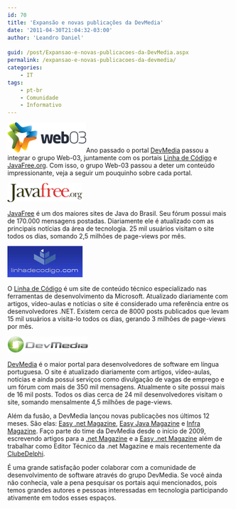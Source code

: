 ```yaml
---
id: 70
title: 'Expansão e novas publicações da DevMedia'
date: '2011-04-30T21:04:32-03:00'
author: 'Leandro Daniel'

guid: /post/Expansao-e-novas-publicacoes-da-DevMedia.aspx
permalink: /expansao-e-novas-publicacoes-da-devmedia/
categories:
    - IT
tags:
    - pt-br
    - Comunidade
    - Informativo
---
```


[![logoweb03](/assets/pics/logoweb03_thumb.png "logoweb03")](/assets/pics/logoweb03.png)Ano passado o portal [DevMedia](http://www.devmedia.com.br/) passou a integrar o grupo Web-03, juntamente com os portais [Linha de Código](http://www.linhadecodigo.com.br) e [JavaFree.org](http://www.javafree.org). Com isso, o grupo Web-03 passou a deter um conteúdo impressionante, veja a seguir um pouquinho sobre cada portal.

[![logojavafree](/assets/pics/logojavafree.png "logojavafree")](http://www.javafree.org)

[JavaFree](http://www.javafree.org) é um dos maiores sites de Java do Brasil. Seu fórum possui mais de 170.000 mensagens postadas. Diariamente ele é atualizado com as principais notícias da área de tecnologia. 25 mil usuários visitam o site todos os dias, somando 2,5 milhões de page-views por mês.

[![logolinhadecodigo](/assets/pics/logolinhadecodigo.png "logolinhadecodigo")](http://www.linhadecodigo.com.br)

O [Linha de Código](http://www.linhadecodigo.com.br) é um site de conteúdo técnico especializado nas ferramentas de desenvolvimento da Microsoft. Atualizado diariamente com artigos, vídeo-aulas e notícias o site é considerado uma referência entre os desenvolvedores .NET. Existem cerca de 8000 posts publicados que levam 15 mil usuários a visita-lo todos os dias, gerando 3 milhões de page-views por mês.

[![devmedia](/assets/pics/devmedia.png "devmedia")](http://www.devmedia.com.br)

[DevMedia](http://www.devmedia.com.br) é o maior portal para desenvolvedores de software em língua portuguesa. O site é atualizado diariamente com artigos, vídeo-aulas, notícias e ainda possui serviços como divulgação de vagas de emprego e um fórum com mais de 350 mil mensagens. Atualmente o site possui mais de 16 mil posts. Todos os dias cerca de 24 mil desenvolvedores visitam o site, somando mensalmente 4,5 milhões de page-views.

Além da fusão, a DevMedia lançou novas publicações nos últimos 12 meses. São elas: [Easy .net Magazine](http://www.devmedia.com.br/assgold/listmag.asp?site=59), [Easy Java Magazine](http://www.devmedia.com.br/assgold/listmag.asp?site=61) e [Infra Magazine](http://www.devmedia.com.br/assgold/listmag.asp?site=62). Faço parte do time da DevMedia desde o início de 2009, escrevendo artigos para a [.net Magazine](http://www.leandrodaniel.com/page/artigos) e a [Easy .net Magazine](http://www.leandrodaniel.com/page/artigos) além de trabalhar como Editor Técnico da .net Magazine e mais recentemente da [ClubeDelphi](http://www.devmedia.com.br/assgold/listmag.asp?site=3).

É uma grande satisfação poder colaborar com a comunidade de desenvolvimento de software através do grupo DevMedia. Se você ainda não conhecia, vale a pena pesquisar os portais aqui mencionados, pois temos grandes autores e pessoas interessadas em tecnologia participando ativamente em todos esses espaços.
